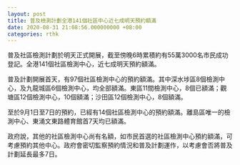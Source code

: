 ```yaml
---
layout: post
title: 普及檢測計劃全港141個社區中心近七成明天預約額滿
date: 2020-08-31 21:08:56.000000000 +08:00
categories: rthk
---
```


普及社區檢測計劃於明天正式開展，截至傍晚6時累積約有55萬3000名市民成功登記。全港141個社區檢測中心，近七成明天預約額滿。

普及計劃開展首天，有97個社區檢測中心的預約額滿。其中深水埗區8個檢測中心，及九龍城區6個檢測中心，均全部額滿。東區11間檢測中心，8個已額滿；觀塘區12個檢測中心，10個額滿；沙田區12個檢測中心，8個額滿。

至於9月1日至7日的預約，已經有14個社區檢測中心的預約額滿。離島區唯一的檢測中心、東涌文東路體育館首7天均已額滿。

政府說，其他的社區檢測中心尚有名額，如市民首選的社區檢測中心預約額滿，可考慮預約其他中心。政府會密切監察預約情況和普及計劃運作，以考慮會否將普及計劃延長最多7日。

